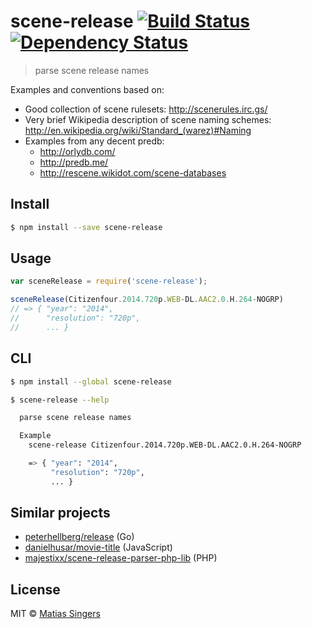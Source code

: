 # scene-release [![Build Status](http://img.shields.io/travis/matiassingers/scene-release.svg?style=flat-square)](https://travis-ci.org/matiassingers/scene-release) [![Dependency Status](http://img.shields.io/gemnasium/matiassingers/scene-release.svg?style=flat-square)](https://gemnasium.com/matiassingers/scene-release)
> parse scene release names

Examples and conventions based on:
- Good collection of scene rulesets: http://scenerules.irc.gs/
- Very brief Wikipedia description of scene naming schemes: http://en.wikipedia.org/wiki/Standard_(warez)#Naming
- Examples from any decent predb:
  - http://orlydb.com/
  - http://predb.me/
  - http://rescene.wikidot.com/scene-databases

## Install

```sh
$ npm install --save scene-release
```


## Usage

```js
var sceneRelease = require('scene-release');

sceneRelease(Citizenfour.2014.720p.WEB-DL.AAC2.0.H.264-NOGRP)
// => { "year": "2014",
//      "resolution": "720p",
//      ... }
```


## CLI

```sh
$ npm install --global scene-release
```

```sh
$ scene-release --help

  parse scene release names

  Example
    scene-release Citizenfour.2014.720p.WEB-DL.AAC2.0.H.264-NOGRP

    => { "year": "2014",
         "resolution": "720p",
         ... }
```


## Similar projects
- [peterhellberg/release](https://github.com/peterhellberg/release) (Go)
- [danielhusar/movie-title](https://github.com/danielhusar/movie-title) (JavaScript)
- [majestixx/scene-release-parser-php-lib](https://github.com/majestixx/scene-release-parser-php-lib) (PHP)


## License

MIT © [Matias Singers](http://mts.io)
